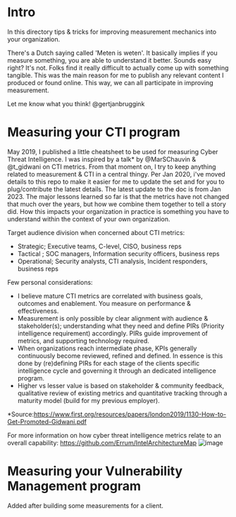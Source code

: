 # Intro
In this directory tips & tricks for improving measurement mechanics into your organization.

There's a Dutch saying called 'Meten is weten'. It basically implies if you measure something, you are able to understand it better. Sounds easy right? It's not. Folks find it really difficult to actually come up with something tangible. This was the main reason for me  to publish any relevant content I produced or found online. This way, we can all participate in improving measurement.

Let me know what you think! @gertjanbruggink

# Measuring your CTI program 
May 2019, I published a little cheatsheet to be used for measuring Cyber Threat Intelligence. I was inspired by a talk* by  @MarSChauvin & @t_gidwani on CTI metrics. From that moment on, I try to keep anything related to measurement & CTI in a central thingy. Per Jan 2020, i've moved  details to this repo to make it easier for me to update the set and for you to plug/contribute the latest details. The latest update to the doc is from Jan 2023. The major lessons learned so far is that the metrics have not changed that much over the years, but how we combine them together to tell a story did. How this impacts your organization in practice is something you have to understand within the context of your own organization.

Target audience division when concerned about CTI metrics:
- Strategic; Executive teams, C-level, CISO, business reps
- Tactical ; SOC managers, Information security officers, business reps
- Operational; Security analysts, CTI analysis, Incident responders, business reps

Few personal considerations:
- I believe mature CTI metrics are correlated with business goals, outcomes and enablement. You measure on performance & effectiveness.
- Measurement is only possible by clear alignment with audience & stakeholder(s); understanding what they need and define PIRs (Priority intelligence requirement) accordingly. PIRs guide improvement of metrics, and supporting technology required. 
- When organizations reach intermediate phase, KPIs generally continuously become reviewed, refined and defined. In essence is this done by (re)defining PIRs for each stage of the clients specific intelligence cycle and governing it through an dedicated intelligence program.
- Higher vs lesser value is based on stakeholder & community feedback, qualitative review of existing metrics and quantitative tracking through a maturity model (build for my previous employer).

*Source:https://www.first.org/resources/papers/london2019/1130-How-to-Get-Promoted-Gidwani.pdf

For more information on how cyber threat intelligence metrics relate to an overall capability: https://github.com/Errum/IntelArchitectureMap
![image](https://user-images.githubusercontent.com/50614049/213733566-b1e44d05-605a-419a-83e3-cb820d77099e.png)


# Measuring your Vulnerability Management program 
Added after building some measurements for a client. 
